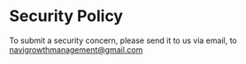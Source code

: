 # Security Policy

To submit a security concern, please send it to us via email, to navigrowthmanagement@gmail.com
